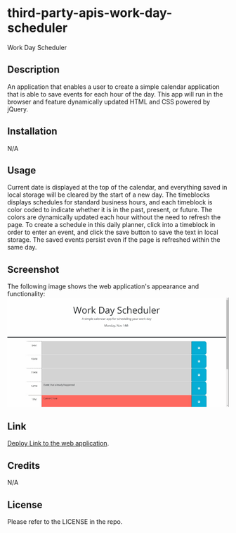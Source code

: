 # third-party-apis-work-day-scheduler
Work Day Scheduler

## Description

An application that enables a user to create a simple calendar application that is able to save events for each hour of the day. This app will run in the browser and feature dynamically updated HTML and CSS powered by jQuery.

## Installation

N/A

## Usage
Current date is displayed at the top of the calendar, and everything saved in local storage will be cleared by the start of a new day. The timeblocks displays schedules for standard business hours, and each timeblock is color coded to indicate whether it is in the past, present, or future. The colors are dynamically updated each hour without the need to refresh the page. To create a schedule in this daily planner, click into a timeblock in order to enter an event, and click the save button to save the text in local storage. The saved events persist even if the page is refreshed within the same day.

## Screenshot

The following image shows the web application's appearance and functionality:
![The Work Day Scheduler includes a header with current date, a list of colored time-blocks indicating past, present, or future, each with a text area and a save button.](./assets/images/chrome-capture-2022-11-14.gif)

## Link

[Deploy Link to the web application](https://m1xzo.github.io/05chl-third-party-apis-work-day-scheduler/).

## Credits

N/A

## License

Please refer to the LICENSE in the repo.
